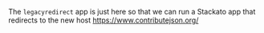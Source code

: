 The `legacyredirect` app is just here so that we can run a Stackato
app that redirects to the new host https://www.contributejson.org/
